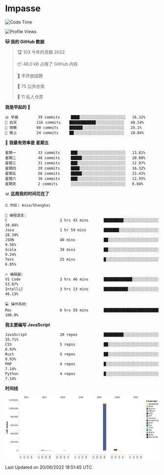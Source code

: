 # Impasse

<!--START_SECTION:waka-->
![Code Time](http://img.shields.io/badge/Code%20Time-0%20secs-blue)

![Profile Views](http://img.shields.io/badge/%E4%B8%AA%E4%BA%BA%E5%B0%81%E9%9D%A2%E8%A7%82%E7%9C%8B%E6%AC%A1%E6%95%B0-0-blue)

**🐱 我的 GitHub 数据** 

> 🏆 103 今年的贡献 2022
 > 
> 📦 48.0 kB 占用了 GitHub 内存 
 > 
> 🚫 不开放招聘
 > 
> 📜 75 公共仓库 
 > 
> 🔑 11 私人仓库  
 > 
**我是早起的 🐤** 

```text
🌞 早晨         39 commits     ████░░░░░░░░░░░░░░░░░░░░░   16.32% 
🌆 白天         116 commits    ████████████░░░░░░░░░░░░░   48.54% 
🌃 傍晚         60 commits     ██████░░░░░░░░░░░░░░░░░░░   25.1% 
🌙 晚上         24 commits     ██░░░░░░░░░░░░░░░░░░░░░░░   10.04%

```
📅 **我最有效率是 星期五** 

```text
星期一          33 commits     ███░░░░░░░░░░░░░░░░░░░░░░   13.81% 
星期二          48 commits     █████░░░░░░░░░░░░░░░░░░░░   20.08% 
星期三          31 commits     ███░░░░░░░░░░░░░░░░░░░░░░   12.97% 
星期四          39 commits     ████░░░░░░░░░░░░░░░░░░░░░   16.32% 
星期五          56 commits     █████░░░░░░░░░░░░░░░░░░░░   23.43% 
星期六          30 commits     ███░░░░░░░░░░░░░░░░░░░░░░   12.55% 
星期天          2 commits      ░░░░░░░░░░░░░░░░░░░░░░░░░   0.84%

```


📊 **这周我的时间花在了** 

```text
⌚︎ 时区: Asia/Shanghai

💬 编程语言: 
C                        2 hrs 43 mins       █████████░░░░░░░░░░░░░░░░   38.84% 
Java                     1 hr 59 mins        ███████░░░░░░░░░░░░░░░░░░   28.39% 
JSON                     40 mins             ██░░░░░░░░░░░░░░░░░░░░░░░   9.56% 
Scala                    38 mins             ██░░░░░░░░░░░░░░░░░░░░░░░   9.24% 
Text                     25 mins             █░░░░░░░░░░░░░░░░░░░░░░░░   6.05%

🔥 编辑器: 
VS Code                  3 hrs 46 mins       █████████████░░░░░░░░░░░░   53.87% 
IntelliJ                 3 hrs 13 mins       ███████████░░░░░░░░░░░░░░   46.13%

💻 操作系统: 
Mac                      6 hrs 59 mins       █████████████████████████   100.0%

```

**我主要编写 JavaScript** 

```text
JavaScript               20 repos            █████████░░░░░░░░░░░░░░░░   35.71% 
CSS                      5 repos             ██░░░░░░░░░░░░░░░░░░░░░░░   8.93% 
Rust                     5 repos             ██░░░░░░░░░░░░░░░░░░░░░░░   8.93% 
PHP                      4 repos             █░░░░░░░░░░░░░░░░░░░░░░░░   7.14% 
Python                   4 repos             █░░░░░░░░░░░░░░░░░░░░░░░░   7.14%

```


**时间线**

![Chart not found](https://raw.githubusercontent.com/impasse/impasse/master/charts/bar_graph.png) 


 Last Updated on 20/06/2022 18:51:45 UTC
<!--END_SECTION:waka-->
